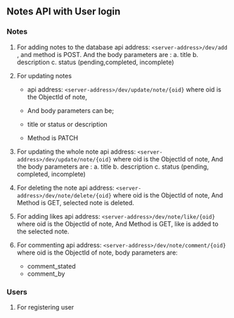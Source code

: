 ## Notes API with User login

### Notes 

1. For adding notes to the database 
    api address: `<server-address>/dev/add ` , and method is POST.
    And the body parameters are :
        a. title
        b. description
        c. status  (pending,completed, incomplete)

2. For updating notes
    - api address: `<server-address>/dev/update/note/{oid}`
    where oid is the ObjectId of note,

    - And body parameters can be;
    - title or status or description 

    - Method is PATCH
    

3. For updating the whole note
    api address: `<server-address>/dev/update/note/{oid}`
    where oid is the ObjectId of note,
    And the body parameters are :
        a. title
        b. description
        c. status (pending, completed, incomplete)

4. For deleting the note
    api address: `<server-address>/dev/note/delete/{oid}`
    where oid is the ObjectId of note,
    And Method is GET, selected note is deleted.

5. For adding likes
    api address: `<server-address>/dev/note/like/{oid}`
    where oid is the ObjectId of note,
    And Method is GET, like is added to the selected note.

6. For commenting
    api address: `<server-address>/dev/note/comment/{oid}`
    where oid is the ObjectId of note,
    body parameters are:
    - comment_stated
    - comment_by

### Users

1. For registering user
